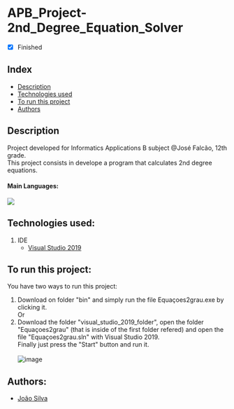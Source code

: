 # APB_Project-2nd_Degree_Equation_Solver 
- [x] Finished

## Index
- [Description](#description)
- [Technologies used](#technologies-used)
- [To run this project](#to-run-this-project)
- [Authors](#authors)

## Description
Project developed for Informatics Applications B subject @José Falcão, 12th grade.<br>
This project consists in develope a program that calculates 2nd degree equations.<br>
#### Main Languages:
![](https://img.shields.io/badge/Visual_Basic-333333?style=flat&logo=VisualStudio&logoColor=8332E1)

## Technologies used:
1. IDE
    - [Visual Studio 2019](https://visualstudio.microsoft.com/vs/) 

## To run this project:
You have two ways to run this project:
1. Download on folder "bin" and simply run the file Equaçoes2grau.exe by clicking it.
<br> Or <br>
2. Download the folder "visual_studio_2019_folder", open the folder "Equaçoes2grau" (that is inside of the first folder refered) and open the file "Equaçoes2grau.sln" with Visual Studio 2019.<br>
   Finally just press the "Start" button and run it.<br><br>
   ![image](https://user-images.githubusercontent.com/82664001/147995993-7b0bb92f-d8bd-4cd4-9d1e-99898d99dcbc.png)

## Authors:
- [João Silva](https://github.com/ikikara)
